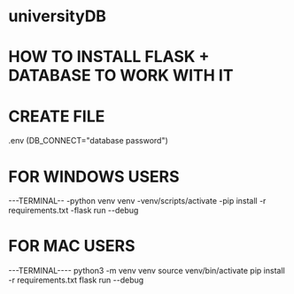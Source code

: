 # universityDB

# HOW TO INSTALL FLASK + DATABASE TO WORK WITH IT

# CREATE FILE
.env (DB_CONNECT="database password")

# FOR WINDOWS USERS
---TERMINAL--
-python venv venv
-venv/scripts/activate
-pip install -r requirements.txt
-flask run --debug


# FOR MAC USERS
---TERMINAL----
python3 -m venv venv
source venv/bin/activate
pip install -r requirements.txt
flask run --debug